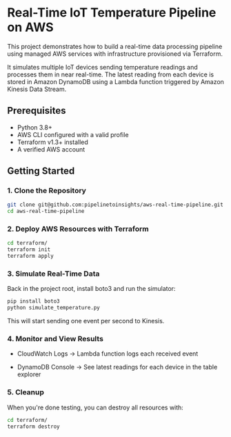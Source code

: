 # Real-Time IoT Temperature Pipeline on AWS

This project demonstrates how to build a real-time data processing pipeline using managed AWS services with infrastructure provisioned via Terraform.

It simulates multiple IoT devices sending temperature readings and processes them in near real-time. The latest reading from each device is stored in Amazon DynamoDB using a Lambda function triggered by Amazon Kinesis Data Stream.

## Prerequisites

- Python 3.8+
- AWS CLI configured with a valid profile
- Terraform v1.3+ installed
- A verified AWS account

## Getting Started

### 1. Clone the Repository

```bash
git clone git@github.com:pipelinetoinsights/aws-real-time-pipeline.git
cd aws-real-time-pipeline
```

### 2. Deploy AWS Resources with Terraform

```bash
cd terraform/
terraform init
terraform apply
```

### 3. Simulate Real-Time Data

Back in the project root, install boto3 and run the simulator:

```bash
pip install boto3
python simulate_temperature.py
```

This will start sending one event per second to Kinesis.

### 4. Monitor and View Results

- CloudWatch Logs → Lambda function logs each received event

- DynamoDB Console → See latest readings for each device in the table explorer

### 5. Cleanup

When you're done testing, you can destroy all resources with:

```bash
cd terraform/
terraform destroy
```